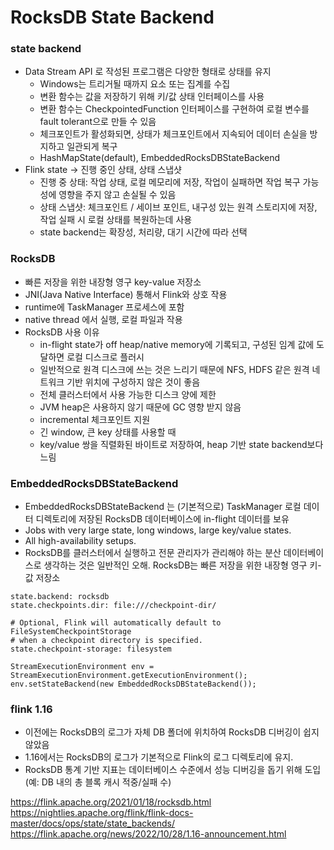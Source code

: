 # RocksDB State Backend

### state backend
- Data Stream API 로 작성된 프로그램은 다양한 형태로 상태를 유지
  - Windows는 트리거될 때까지 요소 또는 집계를 수집
  - 변환 함수는 값을 저장하기 위해 키/값 상태 인터페이스를 사용
  - 변환 함수는 CheckpointedFunction 인터페이스를 구현하여 로컬 변수를 fault tolerant으로 만들 수 있음
  - 체크포인트가 활성화되면, 상태가 체크포인트에서 지속되어 데이터 손실을 방지하고 일관되게 복구 
  - HashMapState(default), EmbeddedRocksDBStateBackend
- Flink state -> 진행 중인 상태, 상태 스냅샷
  - 진행 중 상태: 작업 상태, 로컬 메모리에 저장, 작업이 실패하면 작업 복구 가능성에 영향을 주지 않고 손실될 수 있음
  - 상태 스냅샷: 체크포인트 / 세이브 포인트, 내구성 있는 원격 스토리지에 저장, 작업 실패 시 로컬 상태를 복원하는데 사용
  - state backend는 확장성, 처리량, 대기 시간에 따라 선택

### RocksDB
- 빠른 저장을 위한 내장형 영구 key-value 저장소
- JNI(Java Native Interface) 통해서 Flink와 상호 작용
- runtime에 TaskManager 프로세스에 포함
- native thread 에서 실행, 로컬 파일과 작용
- RocksDB 사용 이유
  - in-flight state가 off heap/native memory에 기록되고, 구성된 임계 값에 도달하면 로컬 디스크로 플러시
  - 일반적으로 원격 디스크에 쓰는 것은 느리기 때문에 NFS, HDFS 같은 원격 네트워크 기반 위치에 구성하지 않은 것이 좋음
  - 전체 클러스터에서 사용 가능한 디스크 양에 제한
  - JVM heap은 사용하지 않기 때문에 GC 영향 받지 않음
  - incremental 체크포인트 지원
  - 긴 window, 큰 key 상태를 사용할 때
  - key/value 쌍을 직렬화된 바이트로 저장하여, heap 기반 state backend보다 느림

### EmbeddedRocksDBStateBackend
- EmbeddedRocksDBStateBackend 는 (기본적으로) TaskManager 로컬 데이터 디렉토리에 저장된 RocksDB 데이터베이스에 in-flight 데이터를 보유
- Jobs with very large state, long windows, large key/value states.
- All high-availability setups.
- RocksDB를 클러스터에서 실행하고 전문 관리자가 관리해야 하는 분산 데이터베이스로 생각하는 것은 일반적인 오해. RocksDB는 빠른 저장을 위한 내장형 영구 키-값 저장소
````
state.backend: rocksdb
state.checkpoints.dir: file:///checkpoint-dir/

# Optional, Flink will automatically default to FileSystemCheckpointStorage
# when a checkpoint directory is specified.
state.checkpoint-storage: filesystem
````
````
StreamExecutionEnvironment env = StreamExecutionEnvironment.getExecutionEnvironment();
env.setStateBackend(new EmbeddedRocksDBStateBackend());
````

### flink 1.16
- 이전에는 RocksDB의 로그가 자체 DB 폴더에 위치하여 RocksDB 디버깅이 쉽지 않았음
- 1.16에서는 RocksDB의 로그가 기본적으로 Flink의 로그 디렉토리에 유지.
- RocksDB 통계 기반 지표는 데이터베이스 수준에서 성능 디버깅을 돕기 위해 도입(예: DB 내의 총 블록 캐시 적중/실패 수)

https://flink.apache.org/2021/01/18/rocksdb.html
https://nightlies.apache.org/flink/flink-docs-master/docs/ops/state/state_backends/
https://flink.apache.org/news/2022/10/28/1.16-announcement.html
